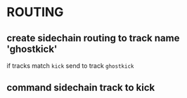 # ROUTING

## create sidechain routing to track name 'ghostkick'

if tracks match `kick`
send to track `ghostkick`

## command sidechain track to kick
